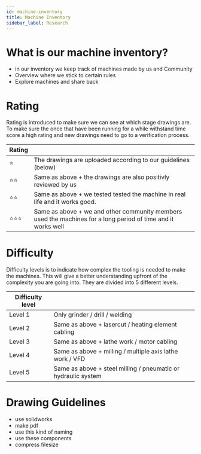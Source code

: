 ```yaml
---
id: machine-inventory
title: Machine Inventory
sidebar_label: Research
---
```


# What is our machine inventory?
- in our inventory we keep track of machines made by us and Community
- Overview where we stick to certain rules
- Explore machines and share back

# Rating

Rating is introduced to make sure we can see at which stage drawings are. To make sure the once that have been running for a while withstand time score a high rating and new drawings need to go to a verification process.

| Rating |             |
|---------|------------|
| ⭐️ |   The drawings are uploaded according to our guidelines (below)          |
| ⭐️⭐️|  Same as above + the drawings are also positivly reviewed by us        |
| ⭐️⭐️|  Same as above + we tested tested the machine in real life and it works good.    |
| ⭐️⭐️⭐️|  Same as above + we and other community members used the machines for a long period of time and it works well    |



# Difficulty
Difficulty levels is to indicate how complex the tooling is needed to make the machines. This will give a better understanding upfront of the complexity you are going into. They are divided into 5 different levels. 

| Difficulty level |             |
|---------|------------|
| Level 1 | Only grinder / drill / welding
| Level 2 | Same as above + lasercut / heating element cabling
| Level 3 | Same as above + lathe work / motor cabling
| Level 4 | Same as above + milling / multiple axis lathe work / VFD
| Level 5 | Same as above + steel milling / pneumatic or hydraulic system


# Drawing Guidelines
- use solidworks
- make pdf
- use this kind of naming
- use these components
- compress filesize
